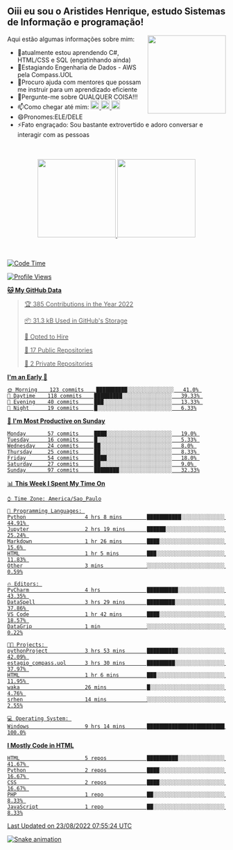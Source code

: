 ## Oiii eu sou o Aristides Henrique, estudo Sistemas de Informação e programação!

<div >
Aqui estão algumas informações sobre mim:<img align="right" height="180em" src="https://user-images.githubusercontent.com/97318481/177042589-45d62122-82a9-4a32-b3a7-87b322825b2f.png">
</div>

- 🌱atualmente estou aprendendo C#, HTML/CSS e SQL (engatinhando ainda)
- 👯Estagiando Engenharia de Dados - AWS pela Compass.UOL
- 🤔Procuro ajuda com mentores que possam me instruir para um aprendizado eficiente
- 💬Pergunte-me sobre QUALQUER COISA!!!
- 📫Como chegar até mim:
  <a href="https://www.instagram.com/aryhenry/" target="_blank">
  <img src="https://img.shields.io/badge/-Instagram-%23E4405F?style=for-the-badge&logo=instagram&logoColor=black" height="20px">
  </a>
  <a href="https://www.linkedin.com/in/aristides-henrique/" target="_blank">
  <img src="https://img.shields.io/badge/-LinkedIn-%230077B5?style=for-the-badge&logo=linkedin&logoColor=black" height="20px">
  </a> 
  <a href="mailto:arihenriqueuna@gmail.com">
  <img src="https://img.shields.io/badge/-Gmail-%23333?style=for-the-badge&logo=gmail&logoColor=white" height="20px">
  </a>
- 😄Pronomes:ELE/DELE
- ⚡Fato engraçado: Sou bastante extrovertido e adoro conversar e interagir com as pessoas
<br/>
<br/>
<div align="center">
  <a href="https://github.com/arihenrique">
  <img height="180em" src="https://github-readme-stats.vercel.app/api?username=arihenrique&show_icons=true&theme=dracula&include_all_commits=true&count_private=true"/>
  <img height="180em" src="https://github-readme-stats.vercel.app/api/top-langs/?username=arihenrique&layout=compact&langs_count=7&theme=dracula"/>
</div><br/><br/>

<!--START_SECTION:waka-->
![Code Time](http://img.shields.io/badge/Code%20Time-55%20hrs%2045%20mins-blue)

![Profile Views](http://img.shields.io/badge/Profile%20Views-124-blue)

**🐱 My GitHub Data** 

> 🏆 385 Contributions in the Year 2022
 > 
> 📦 31.3 kB Used in GitHub's Storage 
 > 
> 💼 Opted to Hire
 > 
> 📜 17 Public Repositories 
 > 
> 🔑 2 Private Repositories  
 > 
**I'm an Early 🐤** 

```text
🌞 Morning    123 commits    ██████████░░░░░░░░░░░░░░░   41.0% 
🌇 Daytime    118 commits    █████████░░░░░░░░░░░░░░░░   39.33% 
🌃 Evening    40 commits     ███░░░░░░░░░░░░░░░░░░░░░░   13.33% 
🌙 Night      19 commits     █░░░░░░░░░░░░░░░░░░░░░░░░   6.33%

```
📅 **I'm Most Productive on Sunday** 

```text
Monday       57 commits     ████░░░░░░░░░░░░░░░░░░░░░   19.0% 
Tuesday      16 commits     █░░░░░░░░░░░░░░░░░░░░░░░░   5.33% 
Wednesday    24 commits     ██░░░░░░░░░░░░░░░░░░░░░░░   8.0% 
Thursday     25 commits     ██░░░░░░░░░░░░░░░░░░░░░░░   8.33% 
Friday       54 commits     ████░░░░░░░░░░░░░░░░░░░░░   18.0% 
Saturday     27 commits     ██░░░░░░░░░░░░░░░░░░░░░░░   9.0% 
Sunday       97 commits     ████████░░░░░░░░░░░░░░░░░   32.33%

```


📊 **This Week I Spent My Time On** 

```text
⌚︎ Time Zone: America/Sao_Paulo

💬 Programming Languages: 
Python                   4 hrs 8 mins        ███████████░░░░░░░░░░░░░░   44.91% 
Jupyter                  2 hrs 19 mins       ██████░░░░░░░░░░░░░░░░░░░   25.24% 
Markdown                 1 hr 26 mins        ████░░░░░░░░░░░░░░░░░░░░░   15.6% 
HTML                     1 hr 5 mins         ███░░░░░░░░░░░░░░░░░░░░░░   11.83% 
Other                    3 mins              ░░░░░░░░░░░░░░░░░░░░░░░░░   0.59%

🔥 Editors: 
PyCharm                  4 hrs               ██████████░░░░░░░░░░░░░░░   43.35% 
DataSpell                3 hrs 29 mins       █████████░░░░░░░░░░░░░░░░   37.86% 
VS Code                  1 hr 42 mins        ████░░░░░░░░░░░░░░░░░░░░░   18.57% 
DataGrip                 1 min               ░░░░░░░░░░░░░░░░░░░░░░░░░   0.22%

🐱‍💻 Projects: 
pythonProject            3 hrs 53 mins       ██████████░░░░░░░░░░░░░░░   42.09% 
estagio_compass.uol      3 hrs 30 mins       █████████░░░░░░░░░░░░░░░░   37.97% 
HTML                     1 hr 6 mins         ███░░░░░░░░░░░░░░░░░░░░░░   11.95% 
waka                     26 mins             █░░░░░░░░░░░░░░░░░░░░░░░░   4.76% 
srhen                    14 mins             ░░░░░░░░░░░░░░░░░░░░░░░░░   2.55%

💻 Operating System: 
Windows                  9 hrs 14 mins       █████████████████████████   100.0%

```

**I Mostly Code in HTML** 

```text
HTML                     5 repos             ██████████░░░░░░░░░░░░░░░   41.67% 
Python                   2 repos             ████░░░░░░░░░░░░░░░░░░░░░   16.67% 
CSS                      2 repos             ████░░░░░░░░░░░░░░░░░░░░░   16.67% 
PHP                      1 repo              ██░░░░░░░░░░░░░░░░░░░░░░░   8.33% 
JavaScript               1 repo              ██░░░░░░░░░░░░░░░░░░░░░░░   8.33%

```



 Last Updated on 23/08/2022 07:55:24 UTC
<!--END_SECTION:waka-->

![Snake animation](https://github.com/arihenrique/arihenrique/blob/output/github-contribution-grid-snake.svg)
